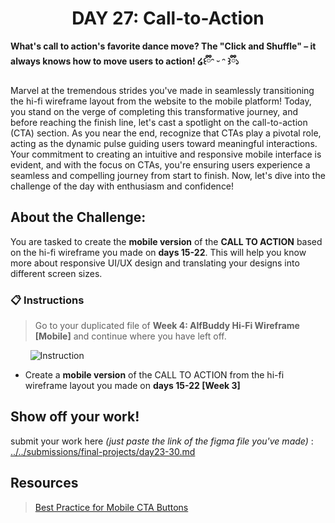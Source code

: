 **<h1 align="center"> DAY 27: Call-to-Action</h1>**
**What's call to action's favorite dance move? The "Click and Shuffle" – it always knows how to move users to action! ໒꒰ྀིᵔ ᵕ ᵔ ꒱ྀི১**

Marvel at the tremendous strides you've made in seamlessly transitioning the hi-fi wireframe layout from the website to the mobile platform! Today, you stand on the verge of completing this transformative journey, and before reaching the finish line, let's cast a spotlight on the call-to-action (CTA) section. As you near the end, recognize that CTAs play a pivotal role, acting as the dynamic pulse guiding users toward meaningful interactions. Your commitment to creating an intuitive and responsive mobile interface is evident, and with the focus on CTAs, you're ensuring users experience a seamless and compelling journey from start to finish. Now, let's dive into the challenge of the day with enthusiasm and confidence!

## **About the Challenge:**

You are tasked to create the **mobile version** of the **CALL TO ACTION** based on the hi-fi wireframe you made on **days 15-22**. This will help you know more about responsive UI/UX design and translating your designs into different screen sizes.

### 📋 Instructions

> Go to your duplicated file of **Week 4: AlfBuddy Hi-Fi Wireframe [Mobile]** and continue where you have left off.

&nbsp;&nbsp;&nbsp;&nbsp;&nbsp;&nbsp;&nbsp;&nbsp;<img src="https://github.com/xialuna/AWSCC-CodeQuest-UI-UX/assets/115876263/968afcf2-2802-4d9b-895a-61332c0fc0bf" alt="Instruction"/>
<br/>

-   Create a **mobile version** of the CALL TO ACTION from the hi-fi wireframe layout you made on **days 15-22 [Week 3]**

## Show off your work!

submit your work here _(just paste the link of the figma file you've made)_ : <a href ="../../submissions/final-projects/day23-30.md" target="_blank">../../submissions/final-projects/day23-30.md</a>

## Resources

> <a href="https://wpmudev.com/blog/mobile-cta-button-best-practices/" target="_blank">Best Practice for Mobile CTA Buttons</a>
